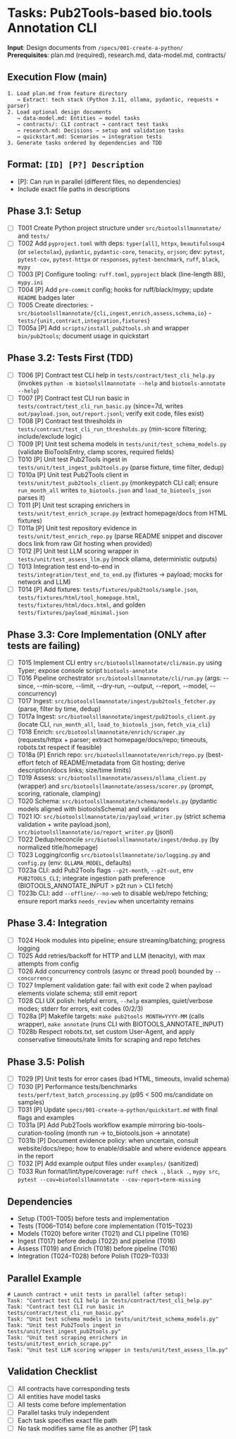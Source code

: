 # Tasks: Pub2Tools-based bio.tools Annotation CLI

**Input**: Design documents from `/specs/001-create-a-python/`  
**Prerequisites**: plan.md (required), research.md, data-model.md, contracts/

## Execution Flow (main)
```
1. Load plan.md from feature directory
   → Extract: tech stack (Python 3.11, ollama, pydantic, requests + parser)
2. Load optional design documents
   → data-model.md: Entities → model tasks
   → contracts/: CLI contract → contract test tasks
   → research.md: Decisions → setup and validation tasks
   → quickstart.md: Scenarios → integration tests
3. Generate tasks ordered by dependencies and TDD
```

## Format: `[ID] [P?] Description`
- [P]: Can run in parallel (different files, no dependencies)
- Include exact file paths in descriptions

## Phase 3.1: Setup
- [ ] T001 Create Python project structure under `src/biotoolsllmannotate/` and `tests/`
- [ ] T002 Add `pyproject.toml` with deps: `typer[all]`, `httpx`, `beautifulsoup4` (or `selectolax`), `pydantic`, `pydantic-core`, `tenacity`, `orjson`; dev: `pytest`, `pytest-cov`, `pytest-httpx` or `responses`, `pytest-benchmark`, `ruff`, `black`, `mypy`
- [ ] T003 [P] Configure tooling: `ruff.toml`, `pyproject` black (line-length 88), `mypy.ini`
- [ ] T004 [P] Add `pre-commit` config; hooks for ruff/black/mypy; update `README` badges later
- [ ] T005 Create directories:
      - `src/biotoolsllmannotate/{cli,ingest,enrich,assess,schema,io}`
      - `tests/{unit,contract,integration,fixtures}`
- [ ] T005a [P] Add `scripts/install_pub2tools.sh` and wrapper `bin/pub2tools`; document usage in quickstart

## Phase 3.2: Tests First (TDD)
- [ ] T006 [P] Contract test CLI help in `tests/contract/test_cli_help.py` (invokes `python -m biotoolsllmannotate --help` and `biotools-annotate --help`)
- [ ] T007 [P] Contract test CLI run basic in `tests/contract/test_cli_run_basic.py` (since=7d, writes `out/payload.json`, `out/report.jsonl`; verify exit code, files exist)
- [ ] T008 [P] Contract test thresholds in `tests/contract/test_cli_run_thresholds.py` (min-score filtering; include/exclude logic)
- [ ] T009 [P] Unit test schema models in `tests/unit/test_schema_models.py` (validate BioToolsEntry, clamp scores, required fields)
- [ ] T010 [P] Unit test Pub2Tools ingest in `tests/unit/test_ingest_pub2tools.py` (parse fixture, time filter, dedup)
- [ ] T010a [P] Unit test Pub2Tools client in `tests/unit/test_pub2tools_client.py` (monkeypatch CLI call; ensure `run_month_all` writes `to_biotools.json` and `load_to_biotools_json` parses it)
- [ ] T011 [P] Unit test scraping enrichers in `tests/unit/test_enrich_scrape.py` (extract homepage/docs from HTML fixtures)
- [ ] T011a [P] Unit test repository evidence in `tests/unit/test_enrich_repo.py` (parse README snippet and discover docs link from raw Git hosting when provided)
- [ ] T012 [P] Unit test LLM scoring wrapper in `tests/unit/test_assess_llm.py` (mock ollama, deterministic outputs)
- [ ] T013 Integration test end-to-end in `tests/integration/test_end_to_end.py` (fixtures → payload; mocks for network and LLM)
- [ ] T014 [P] Add fixtures: `tests/fixtures/pub2tools/sample.json`, `tests/fixtures/html/tool_homepage.html`, `tests/fixtures/html/docs.html`, and golden `tests/fixtures/payload_minimal.json`

## Phase 3.3: Core Implementation (ONLY after tests are failing)
- [ ] T015 Implement CLI entry `src/biotoolsllmannotate/cli/main.py` using Typer; expose console script `biotools-annotate`
- [ ] T016 Pipeline orchestrator `src/biotoolsllmannotate/cli/run.py` (args: --since, --min-score, --limit, --dry-run, --output, --report, --model, --concurrency)
- [ ] T017 Ingest: `src/biotoolsllmannotate/ingest/pub2tools_fetcher.py` (parse, filter by time, dedup)
- [ ] T017a Ingest: `src/biotoolsllmannotate/ingest/pub2tools_client.py` (locate CLI, `run_month_all`, `load_to_biotools_json`, `fetch_via_cli`)
- [ ] T018 Enrich: `src/biotoolsllmannotate/enrich/scraper.py` (requests/httpx + parser; extract homepage/docs/repo; timeouts, robots.txt respect if feasible)
- [ ] T018a [P] Enrich repo: `src/biotoolsllmannotate/enrich/repo.py` (best-effort fetch of README/metadata from Git hosting; derive description/docs links; size/time limits)
- [ ] T019 Assess: `src/biotoolsllmannotate/assess/ollama_client.py` (wrapper) and `src/biotoolsllmannotate/assess/scorer.py` (prompt, scoring, rationale, clamping)
- [ ] T020 Schema: `src/biotoolsllmannotate/schema/models.py` (pydantic models aligned with biotoolsSchema) and validators
- [ ] T021 IO: `src/biotoolsllmannotate/io/payload_writer.py` (strict schema validation + write payload.json), `src/biotoolsllmannotate/io/report_writer.py` (jsonl)
- [ ] T022 Dedup/reconcile `src/biotoolsllmannotate/ingest/dedup.py` (by normalized title/homepage)
- [ ] T023 Logging/config `src/biotoolsllmannotate/io/logging.py` and `config.py` (env: `OLLAMA_MODEL`, defaults)
 - [ ] T023a CLI: add Pub2Tools flags `--p2t-month`, `--p2t-out`, env `PUB2TOOLS_CLI`; integrate ingestion path preference (BIOTOOLS_ANNOTATE_INPUT > p2t run > CLI fetch)
 - [ ] T023b CLI: add `--offline/--no-web` to disable web/repo fetching; ensure report marks `needs_review` when uncertainty remains

## Phase 3.4: Integration
- [ ] T024 Hook modules into pipeline; ensure streaming/batching; progress logging
- [ ] T025 Add retries/backoff for HTTP and LLM (tenacity), with max attempts from config
- [ ] T026 Add concurrency controls (async or thread pool) bounded by `--concurrency`
- [ ] T027 Implement validation gate: fail with exit code 2 when payload elements violate schema; still emit report
- [ ] T028 CLI UX polish: helpful errors, `--help` examples, quiet/verbose modes; stderr for errors, exit codes (0/2/3)
 - [ ] T028a [P] Makefile targets: `make pub2tools MONTH=YYYY-MM` (calls wrapper), `make annotate` (runs CLI with BIOTOOLS_ANNOTATE_INPUT)
 - [ ] T028b Respect robots.txt, set custom User-Agent, and apply conservative timeouts/rate limits for scraping and repo fetches

## Phase 3.5: Polish
- [ ] T029 [P] Unit tests for error cases (bad HTML, timeouts, invalid schema)
- [ ] T030 [P] Performance tests/benchmarks `tests/perf/test_batch_processing.py` (p95 < 500 ms/candidate on samples)
- [ ] T031 [P] Update `specs/001-create-a-python/quickstart.md` with final flags and examples
 - [ ] T031a [P] Add Pub2Tools workflow example mirroring bio-tools-curation-tooling (month run → to_biotools.json → annotate)
 - [ ] T031b [P] Document evidence policy: when uncertain, consult website/docs/repo; how to enable/disable and where evidence appears in the report
- [ ] T032 [P] Add example output files under `examples/` (sanitized)
- [ ] T033 Run format/lint/type/coverage: `ruff check .`, `black .`, `mypy src`, `pytest --cov=biotoolsllmannotate --cov-report=term-missing`

## Dependencies
- Setup (T001–T005) before tests and implementation
- Tests (T006–T014) before core implementation (T015–T023)
- Models (T020) before writer (T021) and CLI pipeline (T016)
- Ingest (T017) before dedup (T022) and pipeline (T016)
- Assess (T019) and Enrich (T018) before pipeline (T016)
- Integration (T024–T028) before Polish (T029–T033)

## Parallel Example
```
# Launch contract + unit tests in parallel (after setup):
Task: "Contract test CLI help in tests/contract/test_cli_help.py"
Task: "Contract test CLI run basic in tests/contract/test_cli_run_basic.py"
Task: "Unit test schema models in tests/unit/test_schema_models.py"
Task: "Unit test Pub2Tools ingest in tests/unit/test_ingest_pub2tools.py"
Task: "Unit test scraping enrichers in tests/unit/test_enrich_scrape.py"
Task: "Unit test LLM scoring wrapper in tests/unit/test_assess_llm.py"
```

## Validation Checklist
- [ ] All contracts have corresponding tests
- [ ] All entities have model tasks
- [ ] All tests come before implementation
- [ ] Parallel tasks truly independent
- [ ] Each task specifies exact file path
- [ ] No task modifies same file as another [P] task
